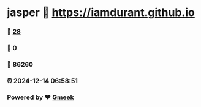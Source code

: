 # jasper :link: https://iamdurant.github.io 
### :page_facing_up: [28](https://iamdurant.github.io/tag.html) 
### :speech_balloon: 0 
### :hibiscus: 86260 
### :alarm_clock: 2024-12-14 06:58:51 
### Powered by :heart: [Gmeek](https://github.com/Meekdai/Gmeek)
